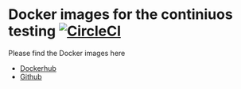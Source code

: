 # Docker images for the continiuos testing [![CircleCI](https://circleci.com/gh/nonlocalmodels/buildInfrastructure.svg?style=svg)](https://circleci.com/gh/nonlocalmodels/buildInfrastructure)

Please find the Docker images here

* [Dockerhub](https://hub.docker.com/r/diehlpk/nonlocalmodels)
* [Github](https://github.com/nonlocalmodels/buildInfrastructure/packages/47414)
